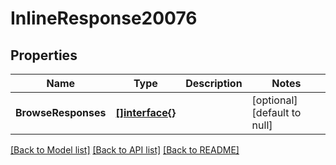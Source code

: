 # InlineResponse20076

## Properties
Name | Type | Description | Notes
------------ | ------------- | ------------- | -------------
**BrowseResponses** | [**[]interface{}**](interface{}.md) |  | [optional] [default to null]

[[Back to Model list]](../README.md#documentation-for-models) [[Back to API list]](../README.md#documentation-for-api-endpoints) [[Back to README]](../README.md)

